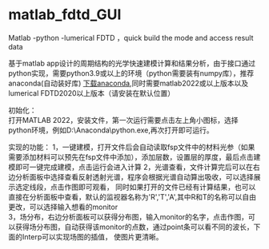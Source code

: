 # matlab_fdtd_GUI
Matlab -python -lumerical FDTD ，quick build the mode and access result data

基于matlab app设计的周期结构的光学快速建模计算和结果分析，由于接口通过python实现，需要python3.9或以上的环境（python需要装有numpy库），推荐anaconda(自动装好库)
[下载anaconda](https://www.anaconda.com/),同时需要matlab2022或以上版本以及lumerical FDTD2020以上版本（请安装在默认位置）  

初始化：  
打开MATLAB 2022，安装文件，第一次运行需要点击左上角小图标，选择python环境，例如D:\Anaconda\python.exe,再次打开即可运行。

实现的功能：
1，一键建模，打开文件后会自动读取fsp文件中的材料光参（如果需要添加材料可以预先在fsp文件中添加），添加层数，设置层的厚度，最后点击建模即可一键完成建模，点击运行会进入计算
2，光谱查看，文件计算完后可以在右边分析面板中选择查看反射透射光谱，程序会根据光谱自动算出吸收，可以选择展示选定线段，点击作图即可观看，
  同时如果打开的文件已经有计算结果，也可以直接在分析面板中查看，默认的监视器名称为'R','T','A',其中R和T的名称可以自由更改，可以选择输入想看的monitor  
3，场分布，右边分析面板可以获得分布图，输入monitor的名字，点击作图，可以获得场分布图，自动获得该monitor的点数，通过point条可以看不同的波长，下面的Interp可以实现场图的插值，
使图片更清晰。
